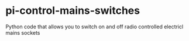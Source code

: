 # pi-control-mains-switches
Python code that allows you to switch on and off radio controlled electricl mains sockets
